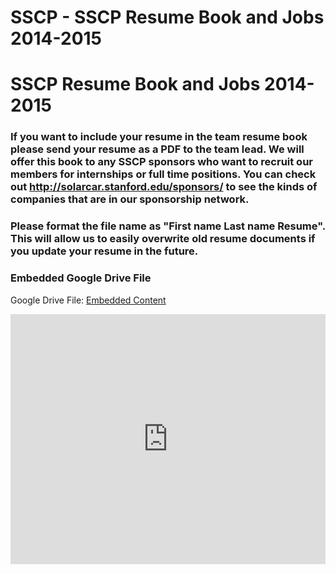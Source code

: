 # SSCP - SSCP Resume Book and Jobs 2014-2015

# SSCP Resume Book and Jobs 2014-2015

### If you want to include your resume in the team resume book please send your resume as a PDF to the team lead. We will offer this book to any SSCP sponsors who want to recruit our members for internships or full time positions. You can check out http://solarcar.stanford.edu/sponsors/ to see the kinds of companies that are in our sponsorship network.

[](#h.y4ikrwesu0y8)

### Please format the file name as "First name Last name Resume". This will allow us to easily overwrite old resume documents if you update your resume in the future. 

[](#h.z5r7uj7zhaa5)

[](https://drive.google.com/folderview?id=1PB5qIFPH3iBo6opLme5s4sidnHyr79ZQ)

### Embedded Google Drive File

Google Drive File: [Embedded Content](https://drive.google.com/embeddedfolderview?id=1PB5qIFPH3iBo6opLme5s4sidnHyr79ZQ#list)

<iframe width="100%" height="400" src="https://drive.google.com/embeddedfolderview?id=1PB5qIFPH3iBo6opLme5s4sidnHyr79ZQ#list" frameborder="0"></iframe>

